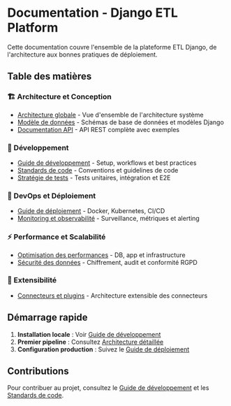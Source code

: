 # Documentation - Django ETL Platform

Cette documentation couvre l'ensemble de la plateforme ETL Django, de l'architecture aux bonnes pratiques de déploiement.

## Table des matières

### 🏗️ Architecture et Conception
- [Architecture globale](./architecture.md) - Vue d'ensemble de l'architecture système
- [Modèle de données](./data-model.md) - Schémas de base de données et modèles Django
- [Documentation API](./api-documentation.md) - API REST complète avec exemples

### 🔧 Développement
- [Guide de développement](./development-guide.md) - Setup, workflows et best practices
- [Standards de code](./coding-standards.md) - Conventions et guidelines de code
- [Stratégie de tests](./testing-strategy.md) - Tests unitaires, intégration et E2E

### 🚀 DevOps et Déploiement  
- [Guide de déploiement](./deployment-guide.md) - Docker, Kubernetes, CI/CD
- [Monitoring et observabilité](./monitoring.md) - Surveillance, métriques et alerting

### ⚡ Performance et Scalabilité
- [Optimisation des performances](./performance-optimization.md) - DB, app et infrastructure
- [Sécurité des données](./security.md) - Chiffrement, audit et conformité RGPD

### 🔌 Extensibilité
- [Connecteurs et plugins](./connectors-plugins.md) - Architecture extensible des connecteurs

## Démarrage rapide

1. **Installation locale** : Voir [Guide de développement](./development-guide.md#installation)
2. **Premier pipeline** : Consultez [Architecture détaillée](./architecture.md#workflow-exemple)
3. **Configuration production** : Suivez le [Guide de déploiement](./deployment-guide.md)

## Contributions

Pour contribuer au projet, consultez le [Guide de développement](./development-guide.md#contribution) et les [Standards de code](./coding-standards.md).
